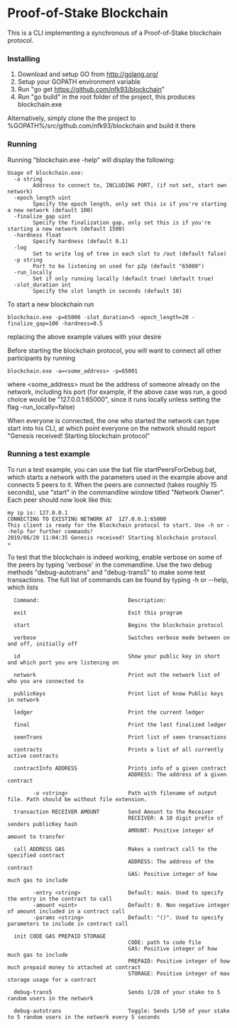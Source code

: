 # Proof-of-Stake Blockchain

This is a CLI implementing a synchronous of a Proof-of-Stake blockchain protocol.

### Installing

1. Download and setup GO from http://golang.org/
2. Setup your GOPATH environment variable
3. Run "go get https://github.com/nfk93/blockchain"
4. Run "go build" in the root folder of the project, this produces blockchain.exe

Alternatively, simply clone the the project to %GOPATH%/src/github.com/nfk93/blockchain and build it there

### Running

Running "blockchain.exe -help" will display the following:

```
Usage of blockchain.exe:
  -a string
        Address to connect to, INCLUDING PORT, (if not set, start own network)
  -epoch_length uint
        Specify the epoch length, only set this is if you're starting a new network (default 100)
  -finalize_gap uint
        Specify the finalization gap, only set this is if you're starting a new network (default 1500)
  -hardness float
        Specify hardness (default 0.1)
  -log
        Set to write log of tree in each slot to /out (default false)
  -p string
        Port to be listening on used for p2p (default "65000")
  -run_locally
        Set if only running locally (default true) (default true)
  -slot_duration int
        Specify the slot length in seconds (default 10)
```

To start a new blockchain run
```
blockchain.exe -p=65000 -slot_duration=5 -epoch_length=20 -finalize_gap=100 -hardness=0.5
```
replacing the above example values with your desire

Before starting the blockchain protocol, you will want to connect all other participants by running 
```
blockchain.exe -a=<some_address> -p=65001
```
where <some_address> must be the address of someone already on the network, including his port 
(for example, if the above case was run, a good choice would be "127.0.0.1:65000", since it runs locally unless setting the flag -run_locally=false)

When everyone is connected, the one who started the network can type start into his CLI, at which point everyone on the network should report "Genesis received! Starting blockchain protocol"

### Running a test example

To run a test example, you can use the bat file startPeersForDebug.bat, which starts a network with the parameters used in the example above and connects 5 peers to it. When the peers are connected (takes roughly 15 seconds), use "start" in the commandline window titled "Network Owner". Each peer should now look like this:
```
my ip is: 127.0.0.1
CONNECTING TO EXISTING NETWORK AT  127.0.0.1:65000
This client is ready for the Blockchain protocol to start. Use -h or --help for further commands!
2019/06/20 11:04:35 Genesis received! Starting blockchain protocol
»
```
To test that the blockchain is indeed working, enable verbose on some of the peers by typing 'verbose' in the commandline. Use the two debug methods "debug-autotrans" and "debug-trans5" to make some test transactions. The full list of commands can be found by typing -h or --help, which lists 
```
  Command:                            Description:

  exit                                Exit this program

  start                               Begins the blockchain protocol

  verbose                             Switches verbose mode between on and off, initially off

  id                                  Show your public key in short and which port you are listening on

  network                             Print out the network list of who you are connected to

  publicKeys                          Print list of know Public keys in network

  ledger                              Print the current ledger

  final                               Print the last finalized ledger

  seenTrans                           Print list of seen transactions

  contracts                           Prints a list of all currently active contracts

  contractInfo ADDRESS                Prints info of a given contract
                                      ADDRESS: The address of a given contract

        -o <string>                   Path with filename of output file. Path should be without file extension.

  transaction RECEIVER AMOUNT         Send Amount to the Receiver
                                      RECEIVER: A 10 digit prefix of senders publicKey hash
                                      AMOUNT: Positive integer of amount to transfer

  call ADDRESS GAS                    Makes a contract call to the specified contract
                                      ADDRESS: The address of the contract
                                      GAS: Positive integer of how much gas to include

        -entry <string>               Default: main. Used to specify the entry in the contract to call
        -amount <uint>                Default: 0. Non negative integer of amount included in a contract call
        -params <string>              Default: "()". Used to specify parameters to include in contract call

  init CODE GAS PREPAID STORAGE
                                      CODE: path to code file
                                      GAS: Positive integer of how much gas to include
                                      PREPAID: Positive integer of how much prepaid money to attached at contract
                                      STORAGE: Positive integer of max storage usage for a contract

  debug-trans5                        Sends 1/20 of your stake to 5 random users in the network

  debug-autotrans                     Toggle: Sends 1/50 of your stake to 5 random users in the network every 5 seconds
```
